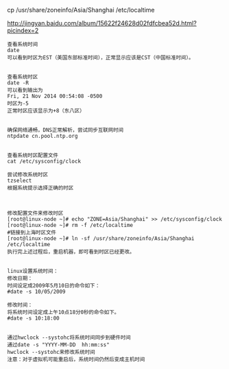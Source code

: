 cp /usr/share/zoneinfo/Asia/Shanghai /etc/localtime

http://jingyan.baidu.com/album/15622f24628d02fdfcbea52d.html?picindex=2


	查看系统时间
	date
	可以看到时区为EST（美国东部标准时间），正常显示应该是CST（中国标准时间）。


	查看系统时区
	date -R
	可以看到输出为
	Fri, 21 Nov 2014 00:54:08 -0500
	时区为-5
	正常时区应该显示为+8（东八区）


	确保网络通畅，DNS正常解析，尝试同步互联网时间
	ntpdate cn.pool.ntp.org


	查看系统时区配置文件
	cat /etc/sysconfig/clock

	尝试修改系统时区
	tzselect
	根据系统提示选择正确的时区
	
	
	
	修改配置文件来修改时区
	[root@linux-node ~]# echo "ZONE=Asia/Shanghai" >> /etc/sysconfig/clock         
	[root@linux-node ~]# rm -f /etc/localtime
	#链接到上海时区文件       
	[root@linux-node ~]# ln -sf /usr/share/zoneinfo/Asia/Shanghai /etc/localtime
	执行完上述过程后，重启机器，即可看到时区已经更改。
	
	
	linux设置系统时间：
	修改日期：
	时间设定成2009年5月10日的命令如下：
	#date -s 10/05/2009

	修改时间：
	将系统时间设定成上午10点18分0秒的命令如下。
	#date -s 10:18:00 
	
	
	通过hwclock --systohc将系统时间同步到硬件时间
	通过date -s "YYYY-MM-DD  hh:mm:ss" 
	hwclock --systohc来修改系统时间
	注意：对于虚拟机可能重启后，系统时间仍然后变成主机时间